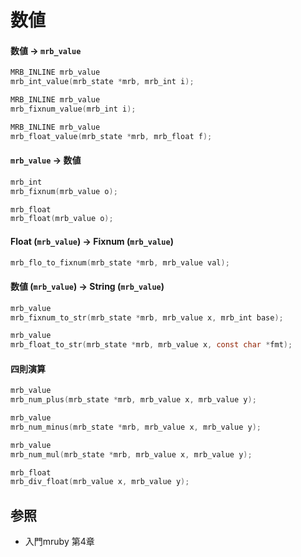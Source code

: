 # 数値
#### 数値 -> `mrb_value`

```c
MRB_INLINE mrb_value
mrb_int_value(mrb_state *mrb, mrb_int i);

MRB_INLINE mrb_value
mrb_fixnum_value(mrb_int i);

MRB_INLINE mrb_value
mrb_float_value(mrb_state *mrb, mrb_float f);
```

#### `mrb_value` -> 数値

```c
mrb_int
mrb_fixnum(mrb_value o);

mrb_float
mrb_float(mrb_value o);
```

#### Float (`mrb_value`) -> Fixnum (`mrb_value`)

```c
mrb_flo_to_fixnum(mrb_state *mrb, mrb_value val);
```

#### 数値 (`mrb_value`) -> String (`mrb_value`)

```c
mrb_value
mrb_fixnum_to_str(mrb_state *mrb, mrb_value x, mrb_int base);

mrb_value
mrb_float_to_str(mrb_state *mrb, mrb_value x, const char *fmt);
```

#### 四則演算

```c
mrb_value
mrb_num_plus(mrb_state *mrb, mrb_value x, mrb_value y);

mrb_value
mrb_num_minus(mrb_state *mrb, mrb_value x, mrb_value y);

mrb_value
mrb_num_mul(mrb_state *mrb, mrb_value x, mrb_value y);

mrb_float
mrb_div_float(mrb_value x, mrb_value y);
```

## 参照
- 入門mruby 第4章
